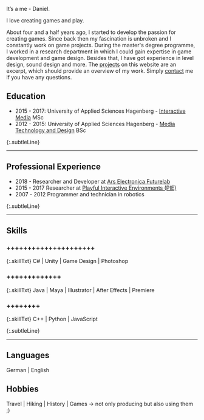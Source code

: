 It’s a me - Daniel.

I love creating games and play.


About four and a half years ago, I started to develop the passion for creating games. Since back then my fascination is unbroken and I constantly work on game projects. During the master's degree programme, I worked in a research department in which I could gain expertise in game development and game design. Besides that, I have got experience in level design, sound design and more. The [projects]({{site.baseurl}}/projects/) on this website are an excerpt, which should provide an overview of my work.
Simply [contact]({{site.baseurl}}/contact/) me if you have any questions.

## Education
* 2015 - 2017: University of Applied Sciences Hagenberg - [Interactive Media](https://www.fh-ooe.at/en/hagenberg-campus/studiengaenge/master/interactive-media/) MSc
* 2012 - 2015: University of Applied Sciences Hagenberg - [Media Technology and Design](https://www.fh-ooe.at/en/hagenberg-campus/studiengaenge/bachelor/media-technology-and-design/) BSc


{:.subtleLine}
___
## Professional Experience
* 2018 -      Researcher and Developer at [Ars Electronica Futurelab](https://ars.electronica.art/futurelab/)
* 2015 - 2017 Researcher at [Playful Interactive Environments (PIE)](https://pie.fh-hagenberg.at/)
* 2007 - 2012 Programmer and technician in robotics


{:.subtleLine}
___
## Skills ##

### +++++++++++++++++++++

{:.skillTxt}
C# \| Unity \| Game Design \| Photoshop

### +++++++++++++

{:.skillTxt}
Java  \| Maya \| Illustrator \| After Effects \| Premiere

### ++++++++

{:.skillTxt}
C++ \| Python \| JavaScript

{:.subtleLine}
___ 
## Languages
German | English

## Hobbies
Travel | Hiking | History | Games -> not only producing but also using them ;)
